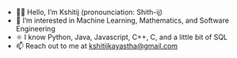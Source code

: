 - 👋🏽  Hello, I’m Kshitij (pronounciation: Shith-ij)
- 👀  I’m interested in Machine Learning, Mathematics, and Software Engineering
- ⚛️  I know Python, Java, Javascript, C++, C, and a little bit of SQL
- 📫  Reach out to me at kshitijkayastha@gmail.com

<!---
kshitijkayastha/kshitijkayastha is a ✨ special ✨ repository because its `README.md` (this file) appears on your GitHub profile.
You can click the Preview link to take a look at your changes.
--->
